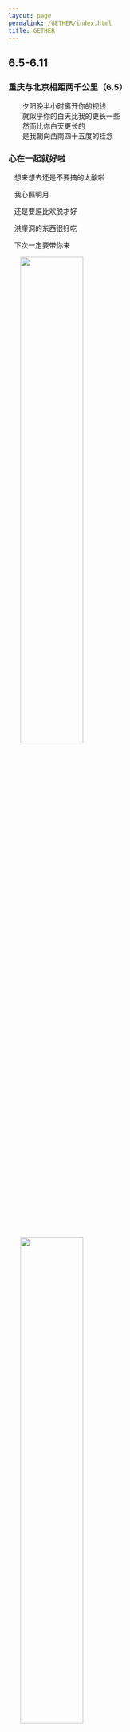 ```yaml
---
layout: page
permalink: /GETHER/index.html
title: GETHER
---  
```

## 6.5-6.11  
### 重庆与北京相距两千公里（6.5）    
　　夕阳晚半小时离开你的视线    
　　就似乎你的白天比我的更长一些    
　　然而比你白天更长的    
　　是我朝向西南四十五度的挂念        
  
### 心在一起就好啦    

    想来想去还是不要搞的太酸啦     
    
    我心照明月     
    
    还是要逗比欢脱才好     
    
    洪崖洞的东西很好吃      
    
    下次一定要带你来     
    
    
   <img src="xinchishenwang.github.io/images/Screenshot_20170606-001541.png" width="50%" />        
   
     
   <img src="xinchishenwang.github.io/images/Screenshot_20170606-001550.png" width="50%" />
     
## 5.29-6.4  

　　自作主张加了个题目~


### 有你在身边（5.29的早晨）  
　　白天的暴晒、汗水、劳累    
　　都不算什么    
　　因为能够肆无忌惮     
 　　在你面前躺尸打鼾     
   
————     
　　不用硬撑着睁开眼     
　　我知道你会看着我睡去     
　　抵着我的额头     
　　你让我不必再伪装        
　　不必在流浪     
  
————         
　　睡在     
　　胸膛之中     
　　臂膀之下     
　　不知道要做什么梦     
　　只知道幸福地拉扯      
　　安静     
　　祥和        
 

————    　　   
　　醒来       
　　抚摸脸颊       
　　抚摸嘴唇       
　　不记得梦了什么         
　　只记得放松地休憩         
　　淡淡      
　　甜甜       
###### 回应 
　　眼耳鼻舌口，都被你诱惑  
　　心肝脾肺肾，愿被你所夺  
　　眼神相交错，来电光石火   
     
<img src="http://github.com/xinchishenwang/xinchishenwang.github.io/raw/master/images/sleep1.jpg" width="45%" />
   
### 一个人的跑步（530）      
　　路标      
　　指向你      
　　步履      
　　追随你      
　　轨迹      
　　围绕你       
  <img src="http://github.com/xinchishenwang/xinchishenwang.github.io/raw/master//images/run.jpg" width="50%" />  
  
————     
应酬，不能说不开心，毕竟也是好友相聚   
只是希望有一天能带上你   
又很犹豫，不希望你熬夜，想让你早点安然睡去   
深夜归来，多么希望在床榻看到你的身影   
看到你平静的带着笑的脸庞   
就知道你一定在做着幸福的梦     
晚安啦，明晚一起跑步~      

### 清凉有情，点滴有爱（531）       
　　蹭着你的胳膊  
　　或紧握你的手  
　　伴随着风吹拂树叶的响动  
　　听你讲一个关于童年的故事    
　　贴着你的额头  
　　或亲吻你的唇  
　　静谧的夜晚也变得激动  
　　然而有种叫做蚊子的物种也觊觎你的身体    
　　如何是好？  
　　***裸露我们的本色，六神花露水！***  
<img src="http://github.com/xinchishenwang/xinchishenwang.github.io/raw/master/images/sixgods.PNG" width="60%"  />     


### 一个月后的暑假（6.1）  
　　东南将要变成塞上    
　　风景或会多些苍茫    
　　我怕分别六周太长  
　　以至忘了你的目光    
　　也怕到时思念猖狂    
　　让生活也变空荡荡  

### 躺在你身边（6.2）  
　　如同我的醉意  
　　我的睡意来得比你来得更晚一些  
　　亲吻你的欲望  
　　比脑海中其他的思绪更强烈一些  
　　我却努力倾听  
　　你的呼吸是否比刚刚更均匀一些  
　　因为我更希望  
　　你比一个人时候睡得更安稳一些  
 
### 加勒比海盗之夜（6.3）
　　当杰克船长举起酒瓶  
　　我与你深情干杯    
　　当海上屠夫张牙舞爪  
　　我与你双手紧握  
　　当天文学家看向星空  
　　我与你彼此凝望  
　　我多么希望  
　　你我对于彼此  
　　是欢愉，幸福  
　　也是勇气，方向    

### 当一个好演员（6.4）  
　　得知你是一个好编剧  
　　我也要当一个好演员  
　　有一件事一生只愿演一场  
　　也渴望这一场是圆满一场  

### 经院学生会的活动很有意义 (2014)
　　扫描屏幕二维码，关注北大经院人，拥抱光明的力量
* pkueconer  
<img src="http://github.com/xinchishenwang/xinchishenwang.github.io/raw/master/pkueconer.png" width="45%" height="45%" />
   

### [书院]五星级 (517)
　　不是啤酒学堂，但是啤酒好喝  
　　不是五星酒店，但是住着舒服  
　　不是境外地区，但是可以谷歌  

### 臭氧污染是什么鬼（518）
　　在天是佛，下地成魔  
　　蓝天下的“隐形杀手”  
　　“天气不好你就别跑步啦”  

### 那条小路很幽静（519）
　　芒果干很好吃  
　　燕园散步很美好  
　　嗯，很美好  

### 未名湖边宜跑步 (520)
　　八公里破记录！  
　　“和你一起跑步的感觉真好~”  
　　“我也觉得！”  

### 十佳有情怀 (521)
> 　　　　《鱼米》  
> 　　词：石林、破琴  
> 　　曲：石林  
> 
> 　　（粤语）  
> 　　同你读幼稚园  
> 　　荡秋千  
> 　　你我各坐一边  

> 　　同你背静夜思  
> 　　睇港片  
> 　　对未来没打算  
> 
> 　　同学你爱光鲜  
> 　　无端端  
> 　　你我脚步中断  
> 
> 　　（国语）  
> 　　最动人的话语  
> 　　是鱼儿弹奏的涟漪  

> 　　最诱人的话语  
> 　　是阿嬷飘香的米粒  
> 
> 　　最骗人的话语  
> 　　是木棉下面有秘密  

> 　　最伤人的话语  
> 　　听说你  
> 　　藏伶仃  
> 
> 　　是谁要走  
> 　　江中告别声浪留不住他  
> 　　谁停下  
> 　　渔人船影从未离开过家  
> 　　谁站在  
> 　　昏暗村庄想找一朵相送的花  

> 　　是谁等候  
> 　　端阳龙舟划过整个长夏  
> 　　谁不见  
> 　　山遥水远故乡秋雨嘀嗒  
> 　　谁沉默  
> 　　声音尽头远方那边是谁的家  
 
> 　　青草香  
> 　　雨水长  
> 　　渔人的孩子你为什么长大  
> 
> 　　树叶黄  
> 　　秋风凉  
> 　　渔人的歌儿他还在那里唱（还是这样/漂洋过来）  

> 　　欲买桂花同载酒 终不似 少年游（咸水歌调，伴奏渔舟唱晚）  

> 　　再见面后  
> 　　旧童谣留不下时光如沙  
> 　　越长大  
> 　　秋千越荡模样越模糊啊  
> 　　记不清你  
> 　　何时寒暄过后笑着说不出话  
> 
> 　　多年以后  
> 　　渔歌故事随风吹散了吧  
> 　　再无法  
> 　　芭蕉树下说着荒唐想法  
> 　　只剩下  
> 　　挥霍过去真诚笑着说谎话  
> 
> 　　（粤语）  
> 　　同学你有爱恋  
> 　　风度翩翩  
> 　　已够钟派喜帖  
> 
> 　　同学你有BB  
> 　　肥嘟嘟  
> 　　他围住你打转  
> 
> 　　同过往讲再见  
> 　　再心酸  
> 　　亦甜蜜地相处（苦笑望雨点）  
### 伞下共风雨（522）
> 　　可以白昼古典而晚间浪漫  
> 　　可以一世无名而不能一日无情  
> 　　可以共风雨可我怎么舍得你被雨淋  

[书院]:http://www.sc.tsinghua.edu.cn/


### 文艺青年重拾文艺细菌（523）
　　故事太美好了，索性写了一段歌词，纪念同来自草原却一个西北一个东北、同来自燕园却一个街东一个街西、同在三年前相遇却在三年后聚合的我们~  你早晨听到的时候会想什么呢XD  
　　——当然是想你了ㅋㅋ  
　　——看着感人歌词，听着你的声音，湿红我的眼眶  
　　——太幸福  
　　
<img src="http://github.com/xinchishenwang/xinchishenwang.github.io/raw/master/images/HenHao.jpg" width="45%" height="45%" />
   
>   《很好》  
>  （《一次就好》董冬冬曲，心神重新填词）  
>   
>       草原无疆，雪原苍茫   
>       黄河松江涌白浪  
>       东北虎也曾是西北狼  
>       骏马白头山跃蹄飞扬  
>         
>       红楼月照，紫荆日耀  
>       太虚书者戏人忙  
>       相距咫尺不曾经相望  
>       万泉河，水涨高，却溯游上   
>   
>       这也很好  
>       可以一起吃遍大清食堂  
>       在二校门里一起唱响竞夜歌狂  
>       在六教、五教、学堂留下屡屡书香  
>       回到石舫，披塔影与湖光  
>    
>       真的很好  
>       三年等候换一生守望  
>       换一同走过这世界的大街小巷  
>       换一同涂鸦脑海中的小小理想  
>       康庄最好  
>       是歧路又怎样  
>       肩，你靠  
>
什么？你想听[音乐]？

[音乐]:https://kg2.qq.com/node/play?s=5Iozfm5HG-Ypm5_e

### 致默契（523）   
　　微信罪千万，传飞延时慢  
　　点击发送苦苦等，地老天荒盼  
　　忽而手机震，四目聚精神  
　　所言本是同义生，窃喜灵犀真  
       
### 跑后送我回宿舍（524）  
　　最好的实习司机  
　　词： XIN TO CHI  
　　夜原来的寂寞  
　　被你我脚步打破  
　　走过燕园每个角落  
　　感动的故事讲了很多  
　　坐在你车后座  
　　手与你紧紧相握  
　　我下巴贴在你的脖  
　　总是想与你耳鬓厮磨  
　　你送我回小窝  
　　风吹着我的耳朵  
　　这次我们都不闪躲  
　　也就不会把彼此错过  
　　哪怕路会颠簸  
　　也不管岁月蹉跎  
 　　只要我们共同走过    
　　未名湖照会泛起水波  
### 有亭屹然立于泉上者（525）

　　我很大胆  
　　贴近，闭了眼，不敢看  
　　微风作伴  
　　绵软，润了唇，心在颤  

### 默契的你我选择了同样的韵脚
##### （原名：一次相遇便是一场盛宴，525）
　　　　耽  
　　1  
　　多少次翘首企盼  
　　已终于换来共倚危栏  
　　像是漂泊的小船终于亲吻河岸  
　　2  
　　抱着你深情款款  
　　你肚子软软胸膛暖暖  
　　我多想要通向你内心的邀请函  
　　3  
　　你如此秀色可餐  
　　我心中泛起阵阵波澜  
　　身体不禁发颤却还有些飘飘然  
　　4  
　　回来后心神凌乱  
　　却盼你此刻睡意正酣  
　　不再让任何什么把你美梦打断  
　　5  
　　大陆或不比台湾  
　　并非因为没有日月潭  
　　这里的山川何时才承认你我弯  
　　6  
　　我有你便无缺残  
　　哪怕难奢求大路坦坦  
　　我们的故事仍会像是史诗一般  

### 感情激发出绘画天赋（526）  
　　也许文字和音乐才是表达感情最好的方式，可无奈自己五音不全而又几乎胸无点墨，然而即使胸中无墨，笔下有墨也可以墨出什么妙处，故事这么美好，不画出来怎么行？
 <img src="http://github.com/xinchishenwang/xinchishenwang.github.io/raw/master/images/yiqi.jpg"  width="80%" />  
 <img src="http://github.com/xinchishenwang/xinchishenwang.github.io/raw/master/images/swimming.jpg"  width="80%" />    
 <img src="http://github.com/xinchishenwang/xinchishenwang.github.io/raw/master/images/taekwondo.jpg"  width="80%" />  
其实也并不止这些，之前的那首《很好》也画了插图！     
 <img src="http://github.com/xinchishenwang/xinchishenwang.github.io/raw/master/images/henhao2.jpg"  width="100%" />  

### 期盼已久的周六终于到了（527）  
　　1° 去天津开会那么曲折辛苦，却还不忘给我带东西，很感动。  
　　2° 终于等到你，也终于躺倒彼此怀里  
　　3° 以下略掉好了，反正应该也不会忘  
　　这天当然要配图了  
　　不过要配上一首曾经就写好，却在今天才看到的《很幸运》  

 <img src="http://github.com/xinchishenwang/xinchishenwang.github.io/raw/master/images/henxingyun1.png"  width="80%" />   
 
 
 ### 在一起一周纪念（528） 

　　竟然有些不相信只是一周的时间，过去的岁月有上千个一周，可没有哪个像和你在一起的这第一个一周这样丰富而且幸福，幸福到眩晕。    
　　我想用整生的爱去守护我们在一起的幸福，用整生的幸运与你一直一同前行，用整生的浪漫为你带来感动与欢欣，用整生的勇气与智慧在我们同行的道路上与你一同面对该面对的困难，承担该承担的责任。  
　　生活不会是一帆风顺的，未来有很多未知，我们可能面对很多阻力，也难以避免短暂的分离，可是只要我们都有决心、有信心一直携手同行，那么就一定会幸福下去。  
　　想与你一起做的事情太多太多，也愿：  
>时光静好，与君语  
>细水流年，与君同  
>繁华落尽，与君老  

　　你愿意吗？
　　
  ***愿意！那是相当愿意了！***
  
 
